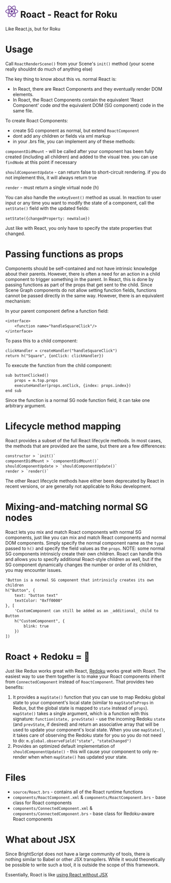 <h1><img src="./src/assets/roact-logo2.png" width=40/> Roact - React for Roku</h1>

Like React.js, but for Roku

# Usage

Call `RoactRenderScene()` from your Scene's `init()` method
(your scene really shouldnt do much of anything else)


The key thing to know about this vs. normal React is:
- In React, there are React Components and they eventually render DOM elements.
- In Roact, the Roact Components contain the equivalent 'React Component' code *and* the equivalent DOM (SG component) code in the same file.

To create Roact Components:
- create SG component as normal, but extend `RoactComponent`
- dont add any children or fields via xml markup
- in your .brs file, you can implement any of these methods:

`componentDidMount` - will be called after your component has been fully created (including all children) and added to the visual tree. you can use `findNode` at this point if necessary

`shouldComponentUpdate` - can return false to short-circuit rendering. if you do not implement this, it will always return true

`render` - must return a single virtual node (h)

You can also handle the `onKeyEvent()` method as usual. In reaction to user input or any time you want to modify the state of a component, call the `setState()` field with the updated fields:

`setState({changedProperty: newValue})`

Just like with React, you only have to specify the state properties that changed.

# Passing functions as props

Components should be self-contained and not have intrinsic knowledge about their parents. However, there is often a need for an action in a child component to trigger something in the parent. In React, this is done by passing functions as part of the props that get sent to the child. Since Scene Graph components do not allow setting function fields, functions cannot be passed directly in the same way. However, there is an equivalent mechanism:

In your parent component define a function field:

    <interface>
        <function name="handleSquareClick"/>
    </interface>

To pass this to a child component:

    clickHandler = createHandler("handleSquareClick")
    return h("Square", {onClick: clickHandler})

To execute the function from the child component:

    sub buttonClicked()
        props = m.top.props
        executeHandler(props.onClick, {index: props.index})
    end sub

Since the function is a normal SG node function field, it can take one arbitrary argument.


# Lifecycle method mapping

Roact provides a subset of the full React lifecycle methods. In most cases, the methods that are provided are the same, but there are a few differences:

    constructor > `init()`
    componentDidMount > `componentDidMount()`
    shouldComponentUpdate > `shouldComponentUpdate()`
    render > `render()`

The other React lifecycle methods have either been deprecated by React in recent versions, or are generally not applicable to Roku development.

# Mixing-and-matching normal SG nodes

Roact lets you mix and match Roact components with normal SG components, just like you can mix and match React components and normal DOM components. Simply specify the normal component name as the `type` passed to `h()` and specify the field values as the `props`. NOTE: some normal SG components intrinsicly create their own children. Roact can handle this and allows you to specify additional Roact-style children as well, but if the SG component dynamically changes the number or order of its children, you may encounter issues.

    'Button is a normal SG component that intrinsicly creates its own children
    h("Button", {
        text: "button text"
        textColor: "0xff0000"
    }, [
        'CustomComponent can still be added as an _additional_ child to Button
        h("CustomComponent", {
            blink: true
        })
    ])

# Roact + Redoku = 💖

Just like Redux works great with React, [Redoku](https://github.com/briandunnington/Redoku) works great with Roact. The easiest way to use them together is to make your Roact components inherit from `ConnectedComponent` instead of `RoactComponent`. That provides two benefits:

1. It provides a `mapState()` function that you can use to map Redoku global state to your component's local state (similar to `mapStateToProps` in Redux, but the global state is mapped to `state` instead of `props`). `mapState()` takes a single argument, which is a function with this signature: `function(state, prevState)` - use the incoming Redoku `state` (and `prevState`, if desired) and return an associative array that will be used to update your component's local state.
When you use `mapState()`, it takes care of observing the Redoku state for you so you do not need to do:
`m.global.observeField("state", "stateChanged")`
2. Provides an optimized default implementation of `shouldComponentUpdate()` - this will cause your component to only re-render when when `mapState()` has updated your state. 

# Files

- `source/Roact.brs` - contains all of the Roact runtime functions
- `components/RoactComponent.xml` & `components/RoactComponent.brs` - base class for Roact components
- `components/ConnectedComponent.xml` & `components/ConnectedComponent.brs` - base class for Redoku-aware Roact components

# What about JSX

Since BrightScript does not have a large community of tools, there is nothing similar to Babel or other JSX transpilers. While it would theoretically be possible to write such a tool, it is outside the scope of this framework.

Essentially, Roact is like [using React without JSX](https://reactjs.org/docs/react-without-jsx.html)
